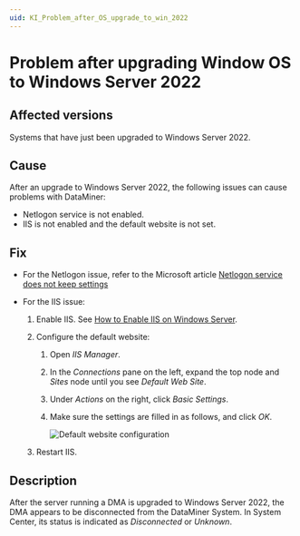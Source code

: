 ```yaml
---
uid: KI_Problem_after_OS_upgrade_to_win_2022
---
```


# Problem after upgrading Window OS to Windows Server 2022

## Affected versions

Systems that have just been upgraded to Windows Server 2022.

## Cause

After an upgrade to Windows Server 2022, the following issues can cause problems with DataMiner:

- Netlogon service is not enabled.
- IIS is not enabled and the default website is not set.

## Fix

- For the Netlogon issue, refer to the Microsoft article [Netlogon service does not keep settings](https://learn.microsoft.com/en-us/troubleshoot/windows-server/active-directory/netlogon-service-not-start-automatically)

- For the IIS issue:

  1. Enable IIS. See [How to Enable IIS on Windows Server](https://techcommunity.microsoft.com/t5/iis-support-blog/how-to-enable-iis-and-key-features-on-windows-server-a-step-by/ba-p/4229883).

  1. Configure the default website:

     1. Open *IIS Manager*.

     1. In the *Connections* pane on the left, expand the top node and *Sites* node until you see *Default Web Site*.

     1. Under *Actions* on the right, click *Basic Settings*.

     1. Make sure the settings are filled in as follows, and click *OK*.

        ![Default website configuration](~/user-guide/images/KI_IIS_default_website.png)

  1. Restart IIS.

## Description

After the server running a DMA is upgraded to Windows Server 2022, the DMA appears to be disconnected from the DataMiner System. In System Center, its status is indicated as *Disconnected* or *Unknown*.
